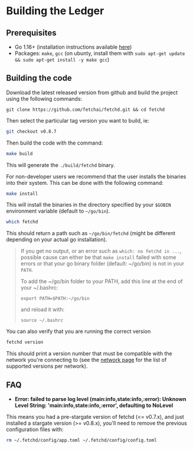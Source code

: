 # Building the Ledger

## Prerequisites

- Go 1.16+ (installation instructions available [here](https://golang.org/dl/))
- Packages: `make`, `gcc` (on ubunty, install them with `sudo apt-get update && sudo apt-get install -y make gcc`)

## Building the code

Download the latest released version from github and build the project using the following commands:

```
git clone https://github.com/fetchai/fetchd.git && cd fetchd
```

Then select the particular tag version you want to build, ie:

```bash
git checkout v0.8.7
```

Then build the code with the command:

```bash
make build
```

This will generate the `./build/fetchd` binary.

For non-developer users we recommend that the user installs the binaries into their system. This can be done with the following command:

```bash
make install
```

This will install the binaries in the directory specified by your `$GOBIN` environment variable (default to `~/go/bin`).


```bash
which fetchd
```

This should return a path such as `~/go/bin/fetchd` (might be different depending on your actual go installation).

> If you get no output, or an error such as `which: no fetchd in ...`, possible cause can either be that `make install` failed with some errors or that your go binary folder (default: ~/go/bin) is not in your `PATH`.
>
> To add the ~/go/bin folder to your PATH, add this line at the end of your ~/.bashrc:
>```
>export PATH=$PATH:~/go/bin
>```
>
>and reload it with:
>
>```
>source ~/.bashrc
>```

You can also verify that you are running the correct version 

```bash
fetchd version
```

This should print a version number that must be compatible with the network you're connecting to (see the [network page](../networks/) for the list of supported versions per network).

## FAQ

- **Error: failed to parse log level (main:info,state:info,:error): Unknown Level String: 'main:info,state:info,:error', defaulting to NoLevel**

This means you had a  pre-stargate version of fetchd (<= v0.7.x), and just installed a stargate version (>= v0.8.x), you'll need to remove the previous configuration files with:

```bash
rm ~/.fetchd/config/app.toml ~/.fetchd/config/config.toml
```
